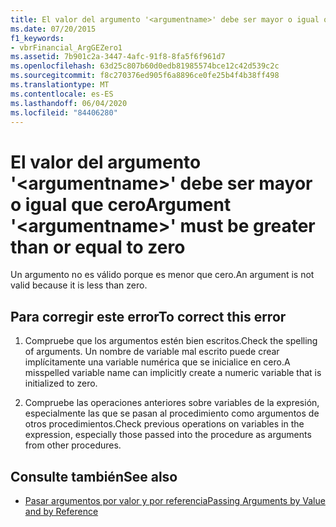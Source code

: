 ```yaml
---
title: El valor del argumento '<argumentname>' debe ser mayor o igual que cero
ms.date: 07/20/2015
f1_keywords:
- vbrFinancial_ArgGEZero1
ms.assetid: 7b901c2a-3447-4afc-91f8-8fa5f6f961d7
ms.openlocfilehash: 63d25c807b60d0edb81985574bce12c42d539c2c
ms.sourcegitcommit: f8c270376ed905f6a8896ce0fe25b4f4b38ff498
ms.translationtype: MT
ms.contentlocale: es-ES
ms.lasthandoff: 06/04/2020
ms.locfileid: "84406280"
---
```

# <a name="argument-argumentname-must-be-greater-than-or-equal-to-zero"></a><span data-ttu-id="5fb00-102">El valor del argumento '\<argumentname>' debe ser mayor o igual que cero</span><span class="sxs-lookup"><span data-stu-id="5fb00-102">Argument '\<argumentname>' must be greater than or equal to zero</span></span>
<span data-ttu-id="5fb00-103">Un argumento no es válido porque es menor que cero.</span><span class="sxs-lookup"><span data-stu-id="5fb00-103">An argument is not valid because it is less than zero.</span></span>  
  
## <a name="to-correct-this-error"></a><span data-ttu-id="5fb00-104">Para corregir este error</span><span class="sxs-lookup"><span data-stu-id="5fb00-104">To correct this error</span></span>  
  
1. <span data-ttu-id="5fb00-105">Compruebe que los argumentos estén bien escritos.</span><span class="sxs-lookup"><span data-stu-id="5fb00-105">Check the spelling of arguments.</span></span> <span data-ttu-id="5fb00-106">Un nombre de variable mal escrito puede crear implícitamente una variable numérica que se inicialice en cero.</span><span class="sxs-lookup"><span data-stu-id="5fb00-106">A misspelled variable name can implicitly create a numeric variable that is initialized to zero.</span></span>  
  
2. <span data-ttu-id="5fb00-107">Compruebe las operaciones anteriores sobre variables de la expresión, especialmente las que se pasan al procedimiento como argumentos de otros procedimientos.</span><span class="sxs-lookup"><span data-stu-id="5fb00-107">Check previous operations on variables in the expression, especially those passed into the procedure as arguments from other procedures.</span></span>  
  
## <a name="see-also"></a><span data-ttu-id="5fb00-108">Consulte también</span><span class="sxs-lookup"><span data-stu-id="5fb00-108">See also</span></span>

- [<span data-ttu-id="5fb00-109">Pasar argumentos por valor y por referencia</span><span class="sxs-lookup"><span data-stu-id="5fb00-109">Passing Arguments by Value and by Reference</span></span>](../programming-guide/language-features/procedures/passing-arguments-by-value-and-by-reference.md)
